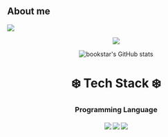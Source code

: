 ## About me

<img src="https://capsule-render.vercel.app/api?type=waving&color=FF9595&height=200&section=header&text=Summer's%20Github!&fontSize=50&&fontAlignY=35&fontColor=FFFFFF&animation=twinkling" />

<div align=center>

<a href="https://hits.seeyoufarm.com"><img src="https://hits.seeyoufarm.com/api/count/incr/badge.svg?url=https%3A%2F%2Fgithub.com%2Fbookstar7&count_bg=%23FFA7A7&title_bg=%23555555&icon=github.svg&icon_color=%23E7E7E7&title=hits&edge_flat=false"/></a>


![bookstar's GitHub stats](https://github-readme-stats.vercel.app/api?username=bookstar7&show_icons=true&theme=great-gatsby)

</div>


<h1 align="middle"> ❄️ Tech Stack ❄️ </h1>
<h3 align="middle"> Programming Language </h3>
<h4 align="middle"> <img src="https://img.shields.io/badge/c-FF00DD?style=for-the-badge&logo=C&logoColor=white"> <img src="https://img.shields.io/badge/c++-BCE55C?style=for-the-badge&logo=cplusplus&logoColor=white"> <img src="https://img.shields.io/badge/python-FFBB00?style=for-the-badge&logo=pythons&logoColor=white"></h4>
<!--
**bookstar7/bookstar7** is a ✨ _special_ ✨ repository because its `README.md` (this file) appears on your GitHub profile.

Here are some ideas to get you started:

- 🔭 I’m currently working on ...
- 🌱 I’m currently learning ...
- 👯 I’m looking to collaborate on ...
- 🤔 I’m looking for help with ...
- 💬 Ask me about ...
- 📫 How to reach me: ...
- 😄 Pronouns: ...
- ⚡ Fun fact: ...
-->

